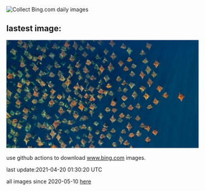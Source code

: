 ![Collect Bing.com daily images](https://github.com/counter2015/bing-daily-images/workflows/Collect%20Bing.com%20daily%20images/badge.svg)
## lastest image:
![](images/Mobula.jpg)

use github actions to download www.bing.com images.

last update:2021-04-20 01:30:20 UTC

all images since 2020-05-10 [here](https://github.com/counter2015/bing-daily-images/tree/master/images) 
